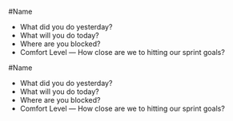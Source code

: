 #Name
- What did you do yesterday?
- What will you do today?
- Where are you blocked?
- Comfort Level — How close are we to hitting our sprint goals?

#Name
- What did you do yesterday?
- What will you do today?
- Where are you blocked?
- Comfort Level — How close are we to hitting our sprint goals?
